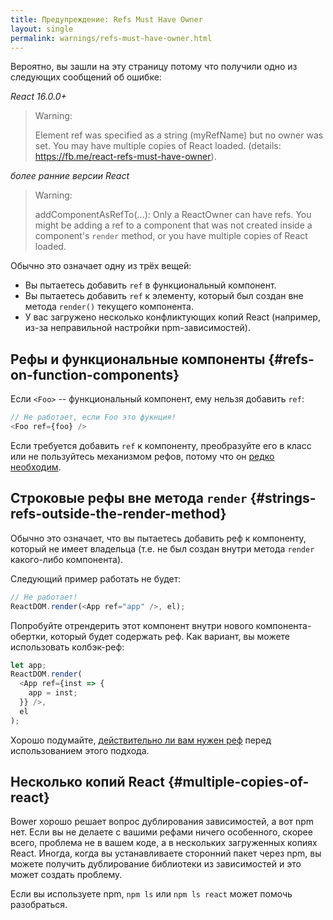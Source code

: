 ```yaml
---
title: Предупреждение: Refs Must Have Owner
layout: single
permalink: warnings/refs-must-have-owner.html
---
```


Вероятно, вы зашли на эту страницу потому что получили одно из следующих сообщений об ошибке:

*React 16.0.0+*
> Warning:
>
> Element ref was specified as a string (myRefName) but no owner was set. You may have multiple copies of React loaded. (details: https://fb.me/react-refs-must-have-owner).

*более ранние версии React*
> Warning:
>
> addComponentAsRefTo(...): Only a ReactOwner can have refs. You might be adding a ref to a component that was not created inside a component's `render` method, or you have multiple copies of React loaded.

Обычно это означает одну из трёх вещей:

- Вы пытаетесь добавить `ref` в функциональный компонент.
- Вы пытаетесь добавить `ref` к элементу, который был создан вне метода `render()` текущего компонента.
- У вас загружено несколько конфликтующих копий React (например, из-за неправильной настройки npm-зависимостей).

## Рефы и функциональные компоненты {#refs-on-function-components}

Если `<Foo>` -- функциональный компонент, ему нельзя добавить `ref`:

```js
// Не работает, если Foo это фукнция!
<Foo ref={foo} />
```

Если требуется добавить `ref` к компоненту, преобразуйте его в класс или не пользуйтесь механизмом рефов, потому что он [редко необходим](/docs/refs-and-the-dom.html#when-to-use-refs). 

## Строковые рефы вне метода `render` {#strings-refs-outside-the-render-method}

Обычно это означает, что вы пытаетесь добавить реф к компонентy, который не имеет владельца (т.е. не был создан внутри метода `render` какого-либо компонента).

Следующий пример работать не будет:

```js
// Не работает!
ReactDOM.render(<App ref="app" />, el);
```

Попробуйте отрендерить этот компонент внутри нового компонента-обертки, который будет содержать реф. Как вариант, вы можете использовать колбэк-реф:

```js
let app;
ReactDOM.render(
  <App ref={inst => {
    app = inst;
  }} />,
  el
);
```

Хорошо подумайте, [действительно ли вам нужен реф](/docs/refs-and-the-dom.html#when-to-use-refs) перед использованием этого подхода.

## Несколько копий React {#multiple-copies-of-react}

Bower хорошо решает вопрос дублирования зависимостей, а вот npm нет. Если вы не делаете с вашими рефами ничего особенного, скорее всего, проблема не в вашем коде, а в нескольких загруженных копиях React. Иногда, когда вы устанавливаете сторонний пакет через npm, вы можете получить дублирование библиотеки из зависимостей и это может создать проблему.

Если вы используете npm, `npm ls` или `npm ls react` может помочь разобраться.
